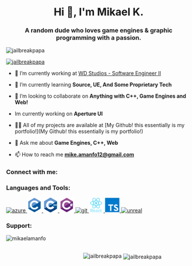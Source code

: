 
<h1 align="center">Hi 👋, I'm Mikael K.</h1>
<h3 align="center">A random dude who loves game engines & graphic programming with a passion.</h3>

<p align="left"> <img src="https://komarev.com/ghpvc/?username=jailbreakpapa&label=Profile%20views&color=0e75b6&style=flat" alt="jailbreakpapa" /> </p>

<p align="left"> <a href="https://github.com/ryo-ma/github-profile-trophy"><img src="https://github-profile-trophy.vercel.app/?username=jailbreakpapa" alt="jailbreakpapa" /></a> </p>

- 🔭 I’m currently working at [WD Studios - Software Engineer II](https://wdstudios.tech)

- 🌱 I’m currently learning **Source, UE, And Some Proprietary Tech**

- 👯 I’m looking to collaborate on **Anything with C++, Game Engines and Web!**

- Im currently working on **Aperture UI**

- 👨‍💻 All of my projects are available at [My Github! this essentially is my portfolio!](My Github! this essentially is my portfolio!)

- 💬 Ask me about **Game Engines, C++, Web**

- 📫 How to reach me **mike.amanfo12@gmail.com**

<h3 align="left">Connect with me:</h3>
<p align="left">
</p>

<h3 align="left">Languages and Tools:</h3>
<p align="left"> <a href="https://azure.microsoft.com/en-in/" target="_blank" rel="noreferrer"> <img src="https://www.vectorlogo.zone/logos/microsoft_azure/microsoft_azure-icon.svg" alt="azure" width="40" height="40"/> </a> <a href="https://www.cprogramming.com/" target="_blank" rel="noreferrer"> <img src="https://raw.githubusercontent.com/devicons/devicon/master/icons/c/c-original.svg" alt="c" width="40" height="40"/> </a> <a href="https://www.w3schools.com/cpp/" target="_blank" rel="noreferrer"> <img src="https://raw.githubusercontent.com/devicons/devicon/master/icons/cplusplus/cplusplus-original.svg" alt="cplusplus" width="40" height="40"/> </a> <a href="https://www.w3schools.com/cs/" target="_blank" rel="noreferrer"> <img src="https://raw.githubusercontent.com/devicons/devicon/master/icons/csharp/csharp-original.svg" alt="csharp" width="40" height="40"/> </a> <a href="https://git-scm.com/" target="_blank" rel="noreferrer"> <img src="https://www.vectorlogo.zone/logos/git-scm/git-scm-icon.svg" alt="git" width="40" height="40"/> </a> <a href="https://reactjs.org/" target="_blank" rel="noreferrer"> <img src="https://raw.githubusercontent.com/devicons/devicon/master/icons/react/react-original-wordmark.svg" alt="react" width="40" height="40"/> </a> <a href="https://www.typescriptlang.org/" target="_blank" rel="noreferrer"> <img src="https://raw.githubusercontent.com/devicons/devicon/master/icons/typescript/typescript-original.svg" alt="typescript" width="40" height="40"/> </a> <a href="https://unrealengine.com/" target="_blank" rel="noreferrer"> <img src="https://raw.githubusercontent.com/kenangundogan/fontisto/036b7eca71aab1bef8e6a0518f7329f13ed62f6b/icons/svg/brand/unreal-engine.svg" alt="unreal" width="40" height="40"/> </a> </p>

<h3 align="left">Support:</h3>
<p><a href="https://www.buymeacoffee.com/mikaelamanfo"> <img align="left" src="https://cdn.buymeacoffee.com/buttons/v2/default-yellow.png" height="50" width="210" alt="mikaelamanfo" /></a></p><br><br>

<p><img align="left" src="https://github-readme-stats.vercel.app/api/top-langs?username=jailbreakpapa&show_icons=true&locale=en&layout=compact" alt="jailbreakpapa" /></p>

<p>&nbsp;<img align="center" src="https://github-readme-stats.vercel.app/api?username=jailbreakpapa&show_icons=true&locale=en" alt="jailbreakpapa" /></p>

